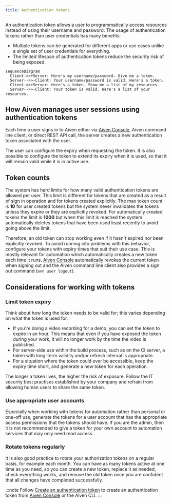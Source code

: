 ```yaml
---
title: Authentication tokens
---
```


An authentication token allows a user to programmatically access
resources instead of using their username and password. The usage of
authentication tokens rather than user credentials has many benefits:

-   Multiple tokens can be generated for different apps or use cases
    unlike a single set of user credentials for everything.
-   The limited lifespan of authentication tokens reduce the security
    risk of being exposed.

```mermaid
sequenceDiagram
  Client->>+Server: Here's my username/password. Give me a token.
  Server-->>-Client: Your username/password is valid. Here's a token.
  Client->>+Server: Here's a token. Show me a list of my resources.
  Server-->>-Client: Your token is valid. Here's a list of your resources.
```

## How Aiven manages user sessions using authentication tokens

Each time a user signs in to Aiven either via [Aiven
Console](https://console.aiven.io/), Aiven command line client, or
direct REST API call, the server creates a new authentication token
associated with the user.

The user can configure the expiry when requesting the token. It is also
possible to configure the token to extend its expiry when it is used, so
that it will remain valid while it is in active use.

## Token counts

The system has hard limits for how many valid authentication tokens are
allowed per user. This limit is different for tokens that are created as
a result of sign in operation and for tokens created explicitly. The max
token count is **10** for user created tokens but the system never
invalidates the tokens unless they expire or they are explicitly
revoked. For automatically created tokens the limit is **1000** but when
this limit is reached the system automatically deletes tokens that have
been used least recently to avoid going above the limit.

Therefore, an old token can stop working even if it hasn\'t expired nor
been explicitly revoked. To avoid running into problems with this
behavior, configure your tokens with expiry times that suit their use
case. This is mostly relevant for automation which automatically creates
a new token each time it runs. [Aiven
Console](https://console.aiven.io/) automatically revokes the current
token when signing out and the Aiven command line client also provides a
sign out command (`avn user logout`).

## Considerations for working with tokens

### Limit token expiry

Think about how long the token needs to be valid for; this varies
depending on what the token is used for.
<!-- vale off -->
-   If you're doing a video recording for a demo, you can set the token
    to expire in an hour. This means that even if you have exposed the
    token during your work, it will no longer work by the time the video
    is published.
-   For server-side use within the build process, such as on the CI
    server, a token with long-term validity and/or refresh interval is
    appropriate.
-   For a situation where the token could ever be accessible, keep the
    expiry time short, and generate a new token for each operation.
<!-- vale on -->
The longer a token lives, the higher the risk of exposure. Follow the IT
security best practises established by your company and refrain from
allowing human users to share the same token.

### Use appropriate user accounts

Especially when working with tokens for automation rather than personal
or one-off use, generate the tokens for a user account that has the
appropriate access permissions that the tokens should have. If you are
the admin, then it is not recommended to give a token for your own
account to automation services that may only need read access.

### Rotate tokens regularly

It is also good practice to rotate your authorization tokens on a
regular basis, for example each month. You can have as many tokens
active at one time as you need, so you can create a new token, replace
it as needed, check everything works, and remove the old token once
you are confident that all changes have completed successfully.

:::note
Follow
[Create an authentication token](/docs/platform/howto/create_authentication_token) to
create an authentication token from [Aiven
Console](https://console.aiven.io/) or the Aiven CLI.
:::
